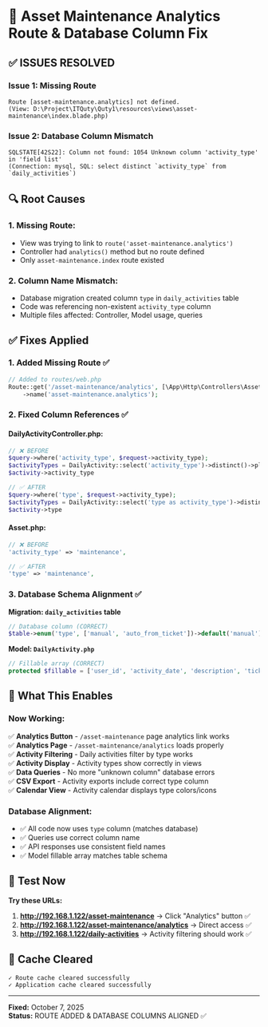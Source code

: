 # 🔧 Asset Maintenance Analytics Route & Database Column Fix

## ✅ ISSUES RESOLVED

### **Issue 1: Missing Route**
```
Route [asset-maintenance.analytics] not defined.
(View: D:\Project\ITQuty\Quty1\resources\views\asset-maintenance\index.blade.php)
```

### **Issue 2: Database Column Mismatch**
```
SQLSTATE[42S22]: Column not found: 1054 Unknown column 'activity_type' in 'field list'
(Connection: mysql, SQL: select distinct `activity_type` from `daily_activities`)
```

## 🔍 Root Causes

### **1. Missing Route:**
- View was trying to link to `route('asset-maintenance.analytics')`
- Controller had `analytics()` method but no route defined
- Only `asset-maintenance.index` route existed

### **2. Column Name Mismatch:**
- Database migration created column `type` in `daily_activities` table
- Code was referencing non-existent `activity_type` column
- Multiple files affected: Controller, Model usage, queries

## ✅ Fixes Applied

### **1. Added Missing Route** ✅
```php
// Added to routes/web.php
Route::get('/asset-maintenance/analytics', [\App\Http\Controllers\AssetMaintenanceController::class, 'analytics'])
    ->name('asset-maintenance.analytics');
```

### **2. Fixed Column References** ✅

#### **DailyActivityController.php:**
```php
// ❌ BEFORE
$query->where('activity_type', $request->activity_type);
$activityTypes = DailyActivity::select('activity_type')->distinct()->pluck('activity_type');
$activity->activity_type

// ✅ AFTER  
$query->where('type', $request->activity_type);
$activityTypes = DailyActivity::select('type as activity_type')->distinct()->pluck('activity_type');
$activity->type
```

#### **Asset.php:**
```php
// ❌ BEFORE
'activity_type' => 'maintenance',

// ✅ AFTER
'type' => 'maintenance',
```

### **3. Database Schema Alignment** ✅

**Migration: `daily_activities` table**
```php
// Database column (CORRECT)
$table->enum('type', ['manual', 'auto_from_ticket'])->default('manual');
```

**Model: `DailyActivity.php`**
```php
// Fillable array (CORRECT)
protected $fillable = ['user_id', 'activity_date', 'description', 'ticket_id', 'type'];
```

## 🎯 What This Enables

### **Now Working:**
✅ **Analytics Button** - `/asset-maintenance` page analytics link works  
✅ **Analytics Page** - `/asset-maintenance/analytics` loads properly  
✅ **Activity Filtering** - Daily activities filter by type works  
✅ **Activity Display** - Activity types show correctly in views  
✅ **Data Queries** - No more "unknown column" database errors  
✅ **CSV Export** - Activity exports include correct type column  
✅ **Calendar View** - Activity calendar displays type colors/icons  

### **Database Alignment:**
- ✅ All code now uses `type` column (matches database)
- ✅ Queries use correct column name
- ✅ API responses use consistent field names
- ✅ Model fillable array matches table schema

## 🧪 Test Now

**Try these URLs:**
1. **http://192.168.1.122/asset-maintenance** → Click "Analytics" button ✅
2. **http://192.168.1.122/asset-maintenance/analytics** → Direct access ✅
3. **http://192.168.1.122/daily-activities** → Activity filtering should work ✅

## 💾 Cache Cleared

```
✓ Route cache cleared successfully
✓ Application cache cleared successfully
```

---

**Fixed:** October 7, 2025  
**Status:** ROUTE ADDED & DATABASE COLUMNS ALIGNED ✅